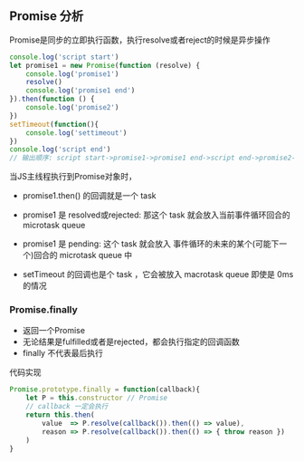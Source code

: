## Promise 分析


Promise是同步的立即执行函数，执行resolve或者reject的时候是异步操作
```js
console.log('script start')
let promise1 = new Promise(function (resolve) {
    console.log('promise1')
    resolve()
    console.log('promise1 end')
}).then(function () {
    console.log('promise2')
})
setTimeout(function(){
    console.log('settimeout')
})
console.log('script end')
// 输出顺序: script start->promise1->promise1 end->script end->promise2->settimeout
```

当JS主线程执行到Promise对象时，

- promise1.then() 的回调就是一个 task

- promise1 是 resolved或rejected: 那这个 task 就会放入当前事件循环回合的 microtask queue

- promise1 是 pending: 这个 task 就会放入 事件循环的未来的某个(可能下一个)回合的 microtask queue 中

- setTimeout 的回调也是个 task ，它会被放入 macrotask queue 即使是 0ms 的情况


### Promise.finally 

- 返回一个Promise
- 无论结果是fulfilled或者是rejected，都会执行指定的回调函数
- finally 不代表最后执行

代码实现

```js
Promise.prototype.finally = function(callback){
    let P = this.constructor // Promise
    // callback 一定会执行
    return this.then(
        value  => P.resolve(callback()).then(() => value),
        reason => P.resolve(callback()).then(() => { throw reason })
    )
}

```